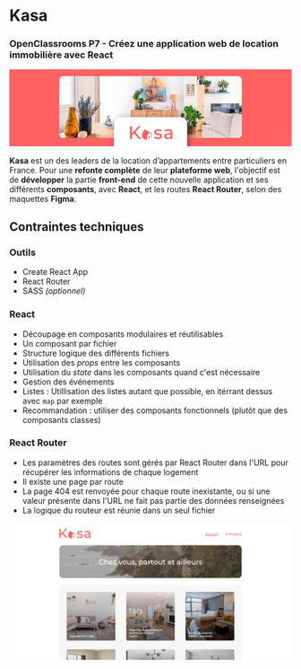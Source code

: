 # Kasa
### OpenClassrooms P7 - Créez une application web de location immobilière avec React

![Banner](kasa-banner.png)

**Kasa** est un des leaders de la location d’appartements entre particuliers en France. Pour une **refonte complète** de leur **plateforme web**, l'objectif est de **développer** la partie **front-end** de cette nouvelle application et ses différents **composants**, avec **React**, et les routes **React Router**, selon des maquettes **Figma**.

## Contraintes techniques

### Outils

* Create React App
* React Router
* SASS *(optionnel)*

### React

* Découpage en composants modulaires et réutilisables
* Un composant par fichier
* Structure logique des différents fichiers
* Utilisation des *props* entre les composants
* Utilisation du *state* dans les composants quand c'est nécessaire
* Gestion des événements
* Listes : Utillisation des listes autant que possible, en itérrant dessus avec `map` par exemple
* Recommandation : utiliser des composants fonctionnels (plutôt que des composants classes)

### React Router

* Les paramètres des routes sont gérés par React Router dans l'URL pour récupérer les informations de chaque logement
* Il existe une page par route
* La page 404 est renvoyée pour chaque route inexistante, ou si une valeur présente dans l'URL ne fait pas partie des données renseignées
* La logique du routeur est réunie dans un seul fichier

![Screenshot](desktop.png)
